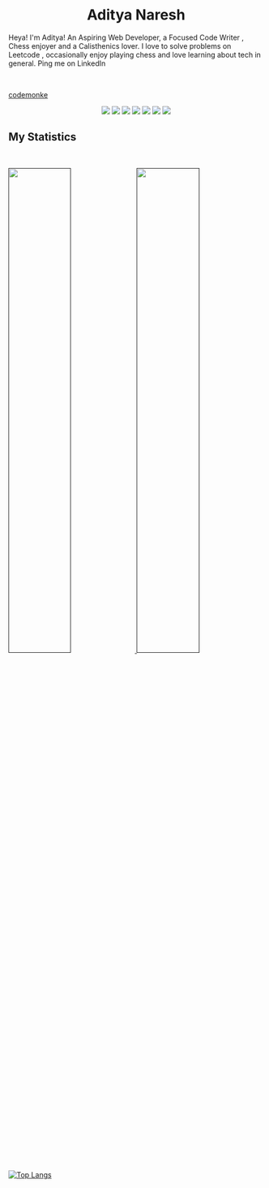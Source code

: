 <h1 align="center">
  <b>Aditya Naresh</b>
</h1>

Heya! I'm Aditya! An Aspiring Web Developer, a Focused Code Writer , Chess enjoyer and a Calisthenics lover. I love to solve problems on Leetcode , occasionally enjoy playing chess and love learning about tech in general.
Ping me on LinkedIn


<br>

[codemonke](https://user-images.githubusercontent.com/64772267/233015722-943df548-2ecf-4333-859e-667a09104fd1.png?raw=true)


<p>
<div align="center">
   <img src="https://img.shields.io/badge/-HTML-c58545?style=for-the-badge&logo=html5&logoColor=c58545&labelColor=282828">
   <img src="https://img.shields.io/badge/-CSS-d1a01f?style=for-the-badge&logo=css3&logoColor=d1a01f&labelColor=282828">
   <img src="https://img.shields.io/badge/JavaScript-F7DF1E?style=for-the-badge&logo=javascript&logoColor=d1a01f&labelColor=282828">
   <img src="https://img.shields.io/badge/Node.js-43853D?style=for-the-badge&logo=node.js&logoColor=d1a01f&labelColor=282828">
   <img src="https://img.shields.io/badge/Express.js-404D59?style=for-the-badge&logo=express.js&logoColor=d1a01f&labelColor=282828">
   <img src="https://img.shields.io/badge/React-20232A?style=for-the-badge&logo=react&logoColor=61DAFB&labelColor=282828">
   <img src="https://img.shields.io/badge/MongoDB-4EA94B?style=for-the-badge&logo=mongodb&logoColor=white">
</div>
</p>






## My Statistics

<br/>
<p align="left">
  <a href="">
  <img width="49.5%" src="https://github-readme-stats.vercel.app/api?username=Aditya-Naresh&show_icons=true&theme=highcontrast&hide_border=true" />
    <img width="49.5%" src="http://github-readme-streak-stats.herokuapp.com?user=Aditya-Naresh&theme=highcontrast&date_format=M%20j%5B%2C%20Y%5D" />
  </a>
</p>
<br>



[![Top Langs](https://github-readme-stats.vercel.app/api/top-langs/?username=Aditya-Naresh&layout=compact&theme=highcontrast)](https://github.com/Aditya-Naresh/github-readme-stats)

